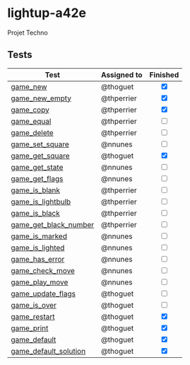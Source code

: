 # lightup-a42e

Projet Techno
## Tests

| Test           | Assigned to    | Finished | 
|----------------|---------------|:-----------:|
| [game_new](./game_test_thoguet.c#L55)   | @thoguet |<input type="checkbox" checked>|
| [game_new_empty](./game_test_thperrier.c#L16)   | @thperrier |<input type="checkbox" checked>|
| [game_copy](./game_test_thperrier.c#L32)   | @thperrier |<input type="checkbox" checked>|
| [game_equal](./game_test_thperrier.c#L?)   | @thperrier |<input type="checkbox">|
| [game_delete](./game_test_thperrier.c#L?)   | @thperrier |<input type="checkbox">|
| [game_set_square](./game_test_nnunes.c#L?)   | @nnunes |<input type="checkbox">|
| [game_get_square](./game_test_thoguet.c#L95)   | @thoguet |<input type="checkbox" checked>|
| [game_get_state](./game_test_nnunes.c#L?)   | @nnunes |<input type="checkbox">|
| [game_get_flags](./game_test_nnunes.c#L?)   | @nnunes |<input type="checkbox">|
| [game_is_blank](./game_test_thperrier.c#L?)   | @thperrier |<input type="checkbox">|
| [game_is_lightbulb](./game_test_thperrier.c#L?)   | @thperrier |<input type="checkbox">|
| [game_is_black](./game_test_thperrier.c#L?)   | @thperrier |<input type="checkbox">|
| [game_get_black_number](./game_test_thperrier.c#L?)   | @thperrier |<input type="checkbox">|
| [game_is_marked](./game_test_nnunes.c#L?)   | @nnunes |<input type="checkbox">|
| [game_is_lighted](./game_test_nnunes.c#L?)   | @nnunes |<input type="checkbox">|
| [game_has_error](./game_test_nnunes.c#L?)   | @nnunes |<input type="checkbox">|
| [game_check_move](./game_test_nnunes.c#L?)   | @nnunes |<input type="checkbox">|
| [game_play_move](./game_test_nnunes.c#L?)   | @nnunes |<input type="checkbox">|
| [game_update_flags](./game_test_thoguet.c#L?)   | @thoguet |<input type="checkbox">|
| [game_is_over](./game_test_thoguet.c#L?)   | @thoguet |<input type="checkbox">|
| [game_restart](./game_test_thoguet.c#L43)   | @thoguet |<input type="checkbox" checked>|
| [game_print](./game_test_thoguet.c#L76)   | @thoguet |<input type="checkbox" checked>|
| [game_default](./game_test_thoguet.c#L113)   | @thoguet |<input type="checkbox" checked>|
| [game_default_solution](./game_test_thoguet.c#L131)   | @thoguet |<input type="checkbox" checked>|